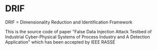 # DRIF 
DRIF = Dimensionality Reduction and Identification Framework

This is the source code of paper "False Data Injection Attack Testbed of Industrial Cyber-Physical Systems of Process Industry and A Detection Application" which has been accepted by IEEE RASSE
